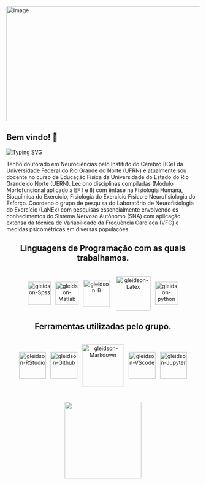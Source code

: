 <img width="2800" height="300" alt="Image" src="https://github.com/user-attachments/assets/c7aa129a-e35c-4d22-9f27-6b914a12ecc4" />

## Bem vindo! 👋

<a href="https://git.io/typing-svg"><img src="https://readme-typing-svg.demolab.com?font=Fira+Code&weight=500&size=24&pause=1000&color=2D0FF7&center=true&vCenter=true&width=900&height=60&lines=Ol%C3%A1+visitante+ou+aluno(a)!;Sou+o+Prof.+Gleidson+M.+Rebou%C3%A7as.;V%C3%A1+at%C3%A9+o+reposit%C3%B3rio+do+seu+interesse." alt="Typing SVG" /></a>

Tenho doutorado em Neurociências pelo Instituto do Cérebro (ICe) da Universidade Federal do Rio Grande do Norte (UFRN) e atualmente sou docente no curso de Educação Física da Universidade do Estado do Rio Grande do Norte (UERN). Leciono disciplinas compiladas (Módulo Morfofuncional aplicado à EF I e II) com ênfase na Fisiologia Humana, Bioquímica do Exercício, Fisiologia do Exercício Físico e Neurofisiologia do Esforço. Coordeno o grupo de pesquisa do Laboratório de Neurofisiologia do Exercício (LaNEx) com pesquisas essencialmente envolvendo os conhecimentos do Sistema Nervoso Autônomo (SNA) com aplicação extensa da técnica de Variabilidade da Frequência Cardíaca (VFC) e medidas psicométricas em diversas populações.

<div align="center">
 
## Linguagens de Programação com as quais trabalhamos.

<div style="display: inline_block"><br>
<img align="center" alt="gleidson-Spss" height="60" width="60" src="https://cdn.jsdelivr.net/gh/devicons/devicon/icons/spss/spss-plain.svg"/>&nbsp;&nbsp;
<img align="center" alt="gleidson-Matlab" height="60" width="60" src="https://cdn.jsdelivr.net/gh/devicons/devicon/icons/matlab/matlab-original.svg"/>&nbsp;&nbsp;
<img align="center" alt="gleidson-R" height="70" width="70" src="https://cdn.jsdelivr.net/gh/devicons/devicon/icons/r/r-original.svg"/>&nbsp;&nbsp;&nbsp;
<img align="center" alt="gleidson-Latex" height="90" width="90" src="https://cdn.jsdelivr.net/gh/devicons/devicon/icons/latex/latex-original.svg"/>&nbsp;&nbsp;
<img align="center" alt="gleidson-python" height="60" width="60" src="https://cdn.jsdelivr.net/gh/devicons/devicon@latest/icons/python/python-original-wordmark.svg" />

</div>

## Ferramentas utilizadas pelo grupo.
 
<div style="display: inline_block"><br>
<img align="center" alt="gleidson-RStudio" height="70" width="70" src="https://cdn.jsdelivr.net/gh/devicons/devicon/icons/rstudio/rstudio-original.svg"/>&nbsp;&nbsp;
<img align="center" alt="gleidson-Github" height="70" width="70" src="https://cdn.jsdelivr.net/gh/devicons/devicon/icons/github/github-original-wordmark.svg" />&nbsp;&nbsp;
<img align="center" alt="gleidson-Markdown" height="110" width="110" src="https://cdn.jsdelivr.net/gh/devicons/devicon@latest/icons/markdown/markdown-original.svg" />&nbsp;&nbsp;
<img align="center" alt="gleidson-VScode" height="70" width="70" src="https://cdn.jsdelivr.net/gh/devicons/devicon@latest/icons/vscode/vscode-original-wordmark.svg" />&nbsp;&nbsp;
<img align="center" alt="gleidson-Jupyter" height="70" width="70" src="https://cdn.jsdelivr.net/gh/devicons/devicon@latest/icons/jupyter/jupyter-original-wordmark.svg" />

</div>
</div>

  ##
  ##
  
<div align="center" style="margin: 40px 0">
   <a href="https://github.com/GleidsonUERN/github-profile-views-counter">
       <img width="200px" src="https://komarev.com/ghpvc/?username=GleidsonUERN&color=DE002D">
   </a>
</div>
